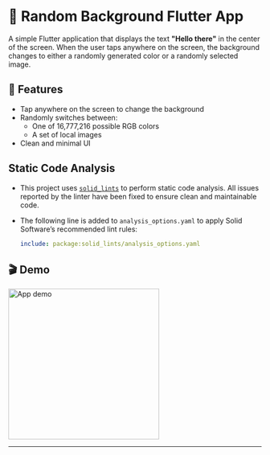 # 📱 Random Background Flutter App

A simple Flutter application that displays the text **"Hello there"** in the center of the screen. When the user taps anywhere on the screen, the background changes to either a randomly generated color or a randomly selected image.

## 🚀 Features

- Tap anywhere on the screen to change the background
- Randomly switches between:
  - One of 16,777,216 possible RGB colors
  - A set of local images
- Clean and minimal UI

## Static Code Analysis

- This project uses [`solid_lints`](https://pub.dev/packages/solid_lints) to perform static code analysis. All issues reported by the linter have been fixed to ensure clean and maintainable code.
- The following line is added to `analysis_options.yaml` to apply Solid Software’s recommended lint rules:

  ```yaml
  include: package:solid_lints/analysis_options.yaml

## 🎬 Demo

<img src="assets/screenshots/test.gif" width="300" alt="App demo" />

---



